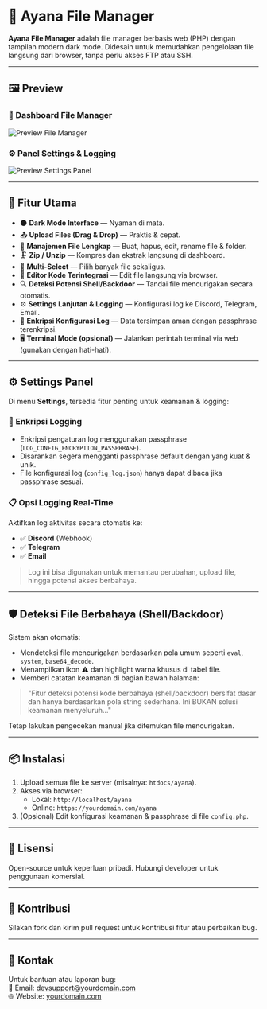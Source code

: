 # 🌙 Ayana File Manager

**Ayana File Manager** adalah file manager berbasis web (PHP) dengan tampilan modern dark mode. Didesain untuk memudahkan pengelolaan file langsung dari browser, tanpa perlu akses FTP atau SSH.

---

## 🖼️ Preview

### 📁 Dashboard File Manager
![Preview File Manager](https://yourdomain.com/screenshots/ayana-dashboard.png)

### ⚙️ Panel Settings & Logging
![Preview Settings Panel](https://yourdomain.com/screenshots/ayana-settings.png)

---

## 🚀 Fitur Utama

- ⚫ **Dark Mode Interface** — Nyaman di mata.
- 📤 **Upload Files (Drag & Drop)** — Praktis & cepat.
- 📁 **Manajemen File Lengkap** — Buat, hapus, edit, rename file & folder.
- 🗜️ **Zip / Unzip** — Kompres dan ekstrak langsung di dashboard.
- 🧮 **Multi-Select** — Pilih banyak file sekaligus.
- 📝 **Editor Kode Terintegrasi** — Edit file langsung via browser.
- 🔍 **Deteksi Potensi Shell/Backdoor** — Tandai file mencurigakan secara otomatis.
- ⚙️ **Settings Lanjutan & Logging** — Konfigurasi log ke Discord, Telegram, Email.
- 🔐 **Enkripsi Konfigurasi Log** — Data tersimpan aman dengan passphrase terenkripsi.
- 🖥️ **Terminal Mode (opsional)** — Jalankan perintah terminal via web (gunakan dengan hati-hati).

---

## ⚙️ Settings Panel

Di menu **Settings**, tersedia fitur penting untuk keamanan & logging:

### 🔐 Enkripsi Logging
- Enkripsi pengaturan log menggunakan passphrase (`LOG_CONFIG_ENCRYPTION_PASSPHRASE`).
- Disarankan segera mengganti passphrase default dengan yang kuat & unik.
- File konfigurasi log (`config_log.json`) hanya dapat dibaca jika passphrase sesuai.

### 📋 Opsi Logging Real-Time
Aktifkan log aktivitas secara otomatis ke:
- ✅ **Discord** (Webhook)
- ✅ **Telegram**
- ✅ **Email**

> Log ini bisa digunakan untuk memantau perubahan, upload file, hingga potensi akses berbahaya.

---

## 🛡️ Deteksi File Berbahaya (Shell/Backdoor)

Sistem akan otomatis:
- Mendeteksi file mencurigakan berdasarkan pola umum seperti `eval`, `system`, `base64_decode`.
- Menampilkan ikon ⚠️ dan highlight warna khusus di tabel file.
- Memberi catatan keamanan di bagian bawah halaman:

> "Fitur deteksi potensi kode berbahaya (shell/backdoor) bersifat dasar dan hanya berdasarkan pola string sederhana. Ini BUKAN solusi keamanan menyeluruh..."

Tetap lakukan pengecekan manual jika ditemukan file mencurigakan.

---

## 📦 Instalasi

1. Upload semua file ke server (misalnya: `htdocs/ayana`).
2. Akses via browser:  
   - Lokal: `http://localhost/ayana`  
   - Online: `https://yourdomain.com/ayana`
3. (Opsional) Edit konfigurasi keamanan & passphrase di file `config.php`.

---

## 📜 Lisensi

Open-source untuk keperluan pribadi. Hubungi developer untuk penggunaan komersial.

---

## 🤝 Kontribusi

Silakan fork dan kirim pull request untuk kontribusi fitur atau perbaikan bug.

---

## 📧 Kontak

Untuk bantuan atau laporan bug:  
📩 Email: devsupport@yourdomain.com  
🌐 Website: [yourdomain.com](https://yourdomain.com)
